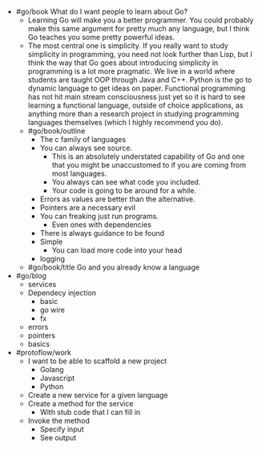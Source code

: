 - #go/book What do I want people to learn about Go?
	- Learning Go will make you a better programmer. You could probably make this same argument for pretty much any language, but I think Go teaches you some pretty powerful ideas.
	- The most central one is simplicity. If you really want to study simplicity in programming, you need not look further than Lisp, but I think the way that Go goes about introducing simplicity in programming is a lot more pragmatic. We live in a world where students are taught OOP through Java and C++. Python is the go to dynamic language to get ideas on paper. Functional programming has not hit main stream consciousness just yet so it is hard to see learning a functional language, outside of choice applications, as anything more than a research project in studying programming languages themselves (which I highly recommend you do).
	- #go/book/outline
		- The c family of languages
		- You can always see source.
			- This is an absolutely understated capability of Go and one that you might be unaccustomed to if you are coming from most languages.
			- You always can see what code you included.
			- Your code is going to be around for a while.
		- Errors as values are better than the alternative.
		- Pointers are a necessary evil
		- You can freaking just run programs.
			- Even ones with dependencies
		- There is always guidance to be found
		- Simple
			- You can load more code into your head
		- logging
	- #go/book/title Go and you already know a language
- #go/blog
	- services
	- Dependecy injection
		- basic
		- go wire
		- fx
	- errors
	- pointers
	- basics
- #protoflow/work
	- I want to be able to scaffold a new project
		- Golang
		- Javascript
		- Python
	- Create a new service for a given language
	- Create a method for the service
		- With stub code that I can fill in
	- Invoke the method
		- Specify input
		- See output